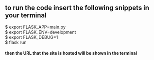 ## to run the code insert the following snippets in your terminal

$ export FLASK_APP=main.py<br>
$ export FLASK_ENV=development<br>
$ export FLASK_DEBUG=1<br>
$ flask run<br>

#### then the URL that the site is hosted will be shown in the terminal
